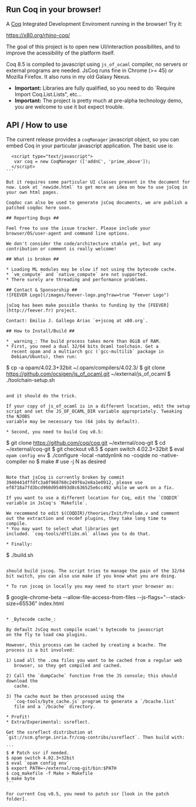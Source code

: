 Run Coq in your browser!
------------------------

A [Coq](https://coq.inria.fr) Integrated Development Enviroment
running in the browser! Try it:

<https://x80.org/rhino-coq/>

The goal of this project is to open new UI/interaction possibilites,
and to improve the acessibility of the platform itself.

Coq 8.5 is compiled to javascript using `js_of_ocaml` compiler, no
servers or external programs are needed. JsCoq runs fine in Chrome (>=
45) or Mozilla Firefox. It also runs in my old Galaxy Nexus.

* **Important:** Libraries are fully qualified, so you need to do `Require Import Coq.List.Lists", etc...
* **Important:** The project is pretty much at pre-alpha technology demo, you are welcome to use it but expect trouble.

## API / How to use

The current release provides a `coqManager` javascript object, so you can
embed Coq in your particular javascript application. The basic use is:

````
  <script type="text/javascript">
   var coq = new CoqManager (['addnC', 'prime_above']);
  </script>
```

But it requires some particular UI classes present in the document for
now. Look at `newide.html` to get more an idea on how to use jsCoq in
your own html pages.

Coqdoc can also be used to generate jsCoq documents, we are publish a
patched coqdoc here soon.

## Reporting Bugs ##

Feel free to use the issue tracker. Please include your
browser/OS/user-agent and command line options.

We don't consider the code/architecture stable yet, but any
contribution or comment is really welcome!

## What is broken ##

* Loading ML modules may be slow if not using the bytecode cache.
* `vm_compute` and `native_compute` are not supported.
* There surely are threading and performance problems.

## Contact & Sponsorship ##
![FEEVER Logo](/images/feever-logo.png?raw=true "Feever Logo")

jsCoq has been make possible thanks to funding by the [FEEVER](http://feever.fr) project.

Contact: Emilio J. Gallego Arias `e+jscoq at x80.org`.

## How to Install/Build ##

* _warning_: The build process takes more than 8GiB of RAM.
* First, you need a dual 32/64 bits Ocaml toolchain. Get a
  recent opam and a multiarch gcc (`gcc-multilib` package in
  Debian/Ubuntu), then run:

  ````
$ cp -a opam/4.02.3+32bit ~/.opam/compilers/4.02.3/
$ git clone https://github.com/ocsigen/js_of_ocaml.git ~/external/js_of_ocaml
$ ./toolchain-setup.sh
  ````

  and it should do the trick.

  If your copy of js_of_ocaml is in a different location, edit the setup
  script and set the JS_OF_OCAML_DIR variable appropriately. Tweaking the NJOBS
  variable may be necessary too (64 jobs by default).

* Second, you need to build Coq v8.5:

  ````
$ git clone https://github.com/coq/coq.git ~/external/coq-git
$ cd ~/external/coq-git
$ git checkout v8.5
$ opam switch 4.02.3+32bit
$ eval `opam config env`
$ ./configure -local -natdynlink no -coqide no -native-compiler no
$ make               # use -j N as desired
  ````

  Note that jsCoq is currently broken by commit 3940441dffdfc3a8f968760c249f6a2e8a1e0912, please use
  ef8718a7fd3bcd960d954093d8c636525e6cc492 while we work on a fix.

  If you want to use a different location for Coq, edit the `COQDIR` variable in JsCoq's `Makefile`.

  We recommend to edit $(COQDIR)/theories/Init/Prelude.v and comment
  out the extraction and recdef plugins, they take long time to
  compile.
* You may want to select what libraries get
  included. `coq-tools/dftlibs.ml` allows you to do that.

* Finally:

  ````
$ ./build.sh
  ````

  should build jscoq. The script tries to manage the pain of the 32/64
  bit switch, you can also use make if you know what you are doing.

* To run jscoq in locally you may need to start your browser as:

  ````
$ google-chrome-beta --allow-file-access-from-files --js-flags="--stack-size=65536" index.html
  ````

* _Bytecode cache_:

  By default JsCoq must compile ocaml's bytecode to javascript
  on the fly to load cma plugins.

  However, this process can be cached by creating a bcache. The
  process is a bit involved:

  1) Load all the .cma files you want to be cached from a regular web
     browser, so they get compiled and cached.

  2) Call the `dumpCache` function from the JS console; this should download the
     cache.

  3) The cache must be then processed using the
     `coq-tools/byte_cache.js` program to generate a `/bcache.list`
     file and a `/bcache` directory.

* Profit!
* Extra/Experimental: ssreflect.

  Get the ssreflect distribution at
  `git://scm.gforge.inria.fr/coq-contribs/ssreflect`. Then build with:

  ```
$ # Patch ssr if needed.
$ opam switch 4.02.3+32bit
$ eval `opam config env`
$ export PATH=~/external/coq-git/bin:$PATH
$ coq_makefile -f Make > Makefile
$ make byte
  ```

  For current Coq v8.5, you need to patch ssr [look in the patch folder].
